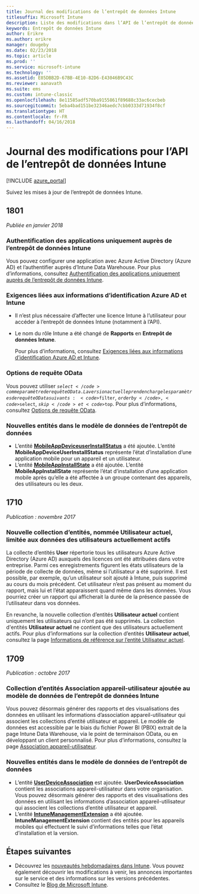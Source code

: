 ```yaml
---
title: Journal des modifications de l’entrepôt de données Intune
titlesuffix: Microsoft Intune
description: Liste des modifications dans l’API de l’entrepôt de données Intune.
keywords: Entrepôt de données Intune
author: Erikre
ms.author: erikre
manager: dougeby
ms.date: 02/23/2018
ms.topic: article
ms.prod: ''
ms.service: microsoft-intune
ms.technology: ''
ms.assetid: E85DBB2D-67BB-4E10-82D6-E43046B9C43C
ms.reviewer: aanavath
ms.suite: ems
ms.custom: intune-classic
ms.openlocfilehash: 8e11585adf570ba9155861f89688c33ac6cecbeb
ms.sourcegitcommit: 5eba4bad151be32346aedc7cbb0333d71934f8cf
ms.translationtype: HT
ms.contentlocale: fr-FR
ms.lasthandoff: 04/16/2018
---
```

# <a name="change-log-for-the-intune-data-warehouse-api"></a>Journal des modifications pour l’API de l’entrepôt de données Intune

[!INCLUDE [azure_portal](./includes/azure_portal.md)]

Suivez les mises à jour de l’entrepôt de données Intune.

## <a name="1801"></a>1801
_Publiée en janvier 2018_

### <a name="intune-data-warehouse-application-only-authentication----1867540---"></a>Authentification des applications uniquement auprès de l’entrepôt de données Intune <!-- 1867540 -->

Vous pouvez configurer une application avec Azure Active Directory (Azure AD) et l’authentifier auprès d’Intune Data Warehouse. Pour plus d’informations, consultez [Authentification des applications uniquement auprès de l’entrepôt de données Intune](data-warehouse-app-only-auth.md).

### <a name="azure-ad-and-intune-credential-requirements----2077525---"></a>Exigences liées aux informations d’identification Azure AD et Intune<!-- 2077525 -->

- Il n’est plus nécessaire d’affecter une licence Intune à l’utilisateur pour accéder à l’entrepôt de données Intune (notamment à l’API).
- Le nom du rôle Intune a été changé de **Rapports** en **Entrepôt de données Intune**. 

    Pour plus d’informations, consultez [Exigences liées aux informations d’identification Azure AD et Intune](reports-api-url.md#azure-ad-and-intune-credential-requirements).

### <a name="odata-query-options----2077711---"></a>Options de requête OData <!-- 2077711 -->

Vous pouvez utiliser <code>$select</code> comme paramètre de requête OData. La version actuelle prend en charge les paramètres de requête OData suivants : <code>$filter</code>, <code>$orderby</code>, <code>$select</code>, <code>$skip</code> et <code>$top</code>. Pour plus d’informations, consultez [Options de requête OData](reports-api-url.md#odata-query-options).

### <a name="new-entities-in-the-in-data-warehouse-data-model----2077804---"></a>Nouvelles entités dans le modèle de données de l’entrepôt de données <!-- 2077804 -->

 - L’entité [**MobileAppDeviceuserInstallStatus**](reports-ref-application.md#mobileappdeviceuserinstallstatus) a été ajoutée. L’entité **MobileAppDeviceUserInstallStatus** représente l’état d’installation d’une application mobile pour un appareil et un utilisateur.
 - L’entité [**MobileAppInstallState**](reports-ref-application.md#mobileappinstallstate) a été ajoutée. L’entité **MobileAppInstallState** représente l’état d’installation d’une application mobile après qu’elle a été affectée à un groupe contenant des appareils, des utilisateurs ou les deux. 

## <a name="1710"></a>1710
_Publication : novembre 2017_

### <a name="a-new-entity-collection-named-current-user-is-limited-to-currently-active-user-data----1544273---"></a>Nouvelle collection d’entités, nommée Utilisateur actuel, limitée aux données des utilisateurs actuellement actifs<!-- 1544273 -->

La collecte d’entités **User** répertorie tous les utilisateurs Azure Active Directory (Azure AD) auxquels des licences ont été attribuées dans votre entreprise. Parmi ces enregistrements figurent les états utilisateurs de la période de collecte de données, même si l’utilisateur a été supprimé. Il est possible, par exemple, qu’un utilisateur soit ajouté à Intune, puis supprimé au cours du mois précédent. Cet utilisateur n’est pas présent au moment du rapport, mais lui et l’état apparaissent quand même dans les données. Vous pourriez créer un rapport qui afficherait la durée de la présence passée de l’utilisateur dans vos données.

En revanche, la nouvelle collection d’entités **Utilisateur actuel** contient uniquement les utilisateurs qui n’ont pas été supprimés. La collection d'entités **Utilisateur actuel** ne contient que des utilisateurs actuellement actifs. Pour plus d’informations sur la collection d’entités **Utilisateur actuel**, consultez la page [Informations de référence sur l’entité Utilisateur actuel](reports-ref-current-user.md).

## <a name="1709"></a>1709
_Publication : octobre 2017_

### <a name="user-device-association-entity-collection-added-to-intune-data-warehouse-data-model----1187917---"></a>Collection d’entités Association appareil-utilisateur ajoutée au modèle de données de l’entrepôt de données Intune<!-- 1187917 -->

Vous pouvez désormais générer des rapports et des visualisations des données en utilisant les informations d’association appareil-utilisateur qui associent les collections d’entité utilisateur et appareil. Le modèle de données est accessible par le biais du fichier Power BI (PBIX) extrait de la page Intune Data Warehouse, via le point de terminaison OData, ou en développant un client personnalisé. Pour plus d’informations, consultez la page [Association appareil-utilisateur](reports-ref-user-device.md).

### <a name="new-entities-in-the-in-data-warehouse-data-model----1479526--------"></a>Nouvelles entités dans le modèle de données de l’entrepôt de données <!-- 1479526 --><!-- -->

 - L’entité [**UserDeviceAssociation**](reports-ref-user-device.md) est ajoutée. **UserDeviceAssociation** contient les associations appareil-utilisateur dans votre organisation. Vous pouvez désormais générer des rapports et des visualisations des données en utilisant les informations d’association appareil-utilisateur qui associent les collections d’entité utilisateur et appareil.  
 - L’entité [**IntuneManagementExtension**](reports-ref-intunemanagementextension.md) a été ajoutée. **IntuneManagementExtension** contient des entités pour les appareils mobiles qui effectuent le suivi d’informations telles que l’état d’installation et la version.

## <a name="next-steps"></a>Étapes suivantes
 - Découvrez les [nouveautés hebdomadaires dans Intune](whats-new.md). Vous pouvez également découvrir les modifications à venir, les annonces importantes sur le service et des informations sur les versions précédentes.
 - Consultez le [Blog de Microsoft Intune](http://go.microsoft.com/fwlink/?LinkID=273882).
